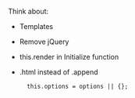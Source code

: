 Think about:
- Templates
- Remove jQuery
- this.render in Initialize function
- .html instead of .append

		this.options = options || {};
